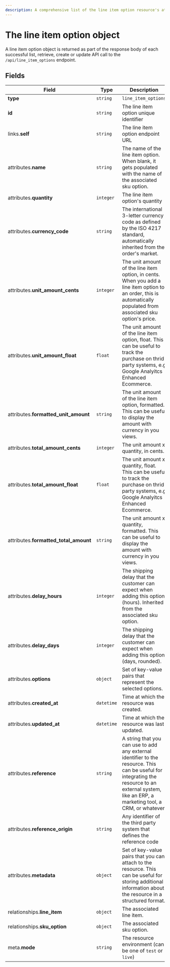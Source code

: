 ```yaml
---
description: A comprehensive list of the line item option resource's attributes and relationships
---
```


# The line item option object

A line item option object is returned as part of the response body of each successful list, retrieve, create or update API call to the `/api/line_item_options` endpoint.

## Fields

| Field          | Type     | Description                                  |
| -------------- | -------- | -------------------------------------------- |
| **type**       | `string` | `line_item_options`                        |
| **id**         | `string` | The line item option unique identifier  |
| links.**self** | `string` | The line item option endpoint URL       |
| attributes.**name** | `string` | The name of the line item option. When blank, it gets populated with the name of the associated sku option. |
| attributes.**quantity** | `integer` | The line item option's quantity |
| attributes.**currency_code** | `string` | The international 3-letter currency code as defined by the ISO 4217 standard, automatically inherited from the order's market. |
| attributes.**unit_amount_cents** | `integer` | The unit amount of the line item option, in cents. When you add a line item option to an order, this is automatically populated from associated sku option's price. |
| attributes.**unit_amount_float** | `float` | The unit amount of the line item option, float. This can be useful to track the purchase on thrid party systems, e.g Google Analyitcs Enhanced Ecommerce. |
| attributes.**formatted_unit_amount** | `string` | The unit amount of the line item option, formatted. This can be useful to display the amount with currency in you views. |
| attributes.**total_amount_cents** | `integer` | The unit amount x quantity, in cents. |
| attributes.**total_amount_float** | `float` | The unit amount x quantity, float. This can be useful to track the purchase on thrid party systems, e.g Google Analyitcs Enhanced Ecommerce. |
| attributes.**formatted_total_amount** | `string` | The unit amount x quantity, formatted. This can be useful to display the amount with currency in you views. |
| attributes.**delay_hours** | `integer` | The shipping delay that the customer can expect when adding this option (hours). Inherited from the associated sku option. |
| attributes.**delay_days** | `integer` | The shipping delay that the customer can expect when adding this option (days, rounded). |
| attributes.**options** | `object` | Set of key-value pairs that represent the selected options. |
| attributes.**created_at** | `datetime` | Time at which the resource was created. |
| attributes.**updated_at** | `datetime` | Time at which the resource was last updated. |
| attributes.**reference** | `string` | A string that you can use to add any external identifier to the resource. This can be useful for integrating the resource to an external system, like an ERP, a marketing tool, a CRM, or whatever. |
| attributes.**reference_origin** | `string` | Any identifier of the third party system that defines the reference code |
| attributes.**metadata** | `object` | Set of key-value pairs that you can attach to the resource. This can be useful for storing additional information about the resource in a structured format. |
| relationships.**line_item** | `object` | The associated line item. |
| relationships.**sku_option** | `object` | The associated sku option. |
| meta.**mode** | `string` | The resource environment \(can be one of `test` or `live`\) |

